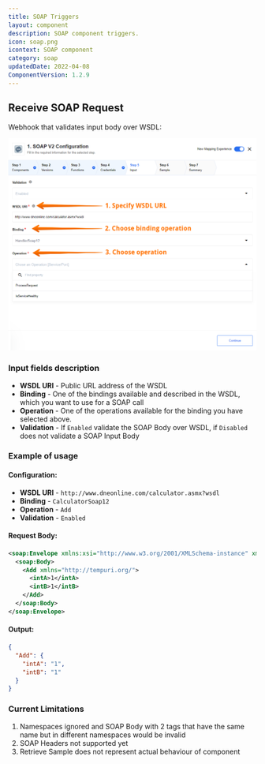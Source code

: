 ```yaml
---
title: SOAP Triggers
layout: component
description: SOAP component triggers.
icon: soap.png
icontext: SOAP component
category: soap
updatedDate: 2022-04-08
ComponentVersion: 1.2.9
---
```


## Receive SOAP Request

Webhook that validates input body over WSDL:

![Soap triggers - Soap reply](img/soap-reply-trigger.png)

### Input fields description

*   **WSDL URI** - Public URL address of the WSDL
*   **Binding** - One of the bindings available and described in the WSDL, which you want to use for a SOAP call
*   **Operation** - One of the operations available for the binding you have selected above.
*   **Validation** - If `Enabled` validate the SOAP Body over WSDL, if `Disabled` does not validate a SOAP Input Body

### Example of usage

#### Configuration:

*   **WSDL URI** - `http://www.dneonline.com/calculator.asmx?wsdl`
*   **Binding** - `CalculatorSoap12`
*   **Operation** - `Add`
*   **Validation** - `Enabled`

#### Request Body:

```xml
<soap:Envelope xmlns:xsi="http://www.w3.org/2001/XMLSchema-instance" xmlns:xsd="http://www.w3.org/2001/XMLSchema" xmlns:soap="http://schemas.xmlsoap.org/soap/envelope/">
  <soap:Body>
    <Add xmlns="http://tempuri.org/">
      <intA>1</intA>
      <intB>1</intB>
    </Add>
  </soap:Body>
</soap:Envelope>
```

#### Output:

```json
{
  "Add": {
    "intA": "1",
    "intB": "1"
  }
}
```

### Current Limitations

1. Namespaces ignored and SOAP Body with 2 tags that have the same name but in different namespaces would be invalid
2. SOAP Headers not supported yet
3. Retrieve Sample does not represent actual behaviour of component
